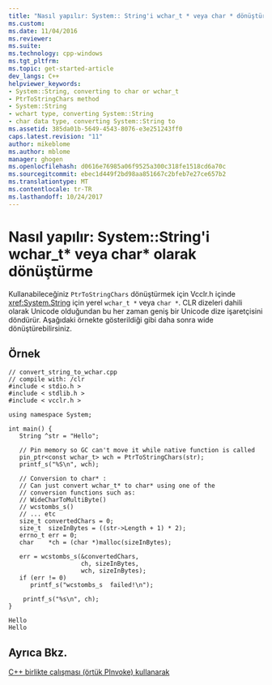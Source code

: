 ```yaml
---
title: "Nasıl yapılır: System:: String'i wchar_t * veya char * dönüştürme | Microsoft Docs"
ms.custom: 
ms.date: 11/04/2016
ms.reviewer: 
ms.suite: 
ms.technology: cpp-windows
ms.tgt_pltfrm: 
ms.topic: get-started-article
dev_langs: C++
helpviewer_keywords:
- System::String, converting to char or wchar_t
- PtrToStringChars method
- System::String
- wchart type, converting System::String
- char data type, converting System::String to
ms.assetid: 385da01b-5649-4543-8076-e3e251243ff0
caps.latest.revision: "11"
author: mikeblome
ms.author: mblome
manager: ghogen
ms.openlocfilehash: d0616e76985a06f9525a300c318fe1518cd6a70c
ms.sourcegitcommit: ebec1d449f2bd98aa851667c2bfeb7e27ce657b2
ms.translationtype: MT
ms.contentlocale: tr-TR
ms.lasthandoff: 10/24/2017
---
```

# <a name="how-to-convert-systemstring-to-wchart-or-char"></a>Nasıl yapılır: System::String'i wchar_t* veya char* olarak dönüştürme
Kullanabileceğiniz `PtrToStringChars` dönüştürmek için Vcclr.h içinde <xref:System.String> için yerel `wchar_t *` veya `char *`.  CLR dizeleri dahili olarak Unicode olduğundan bu her zaman geniş bir Unicode dize işaretçisini döndürür. Aşağıdaki örnekte gösterildiği gibi daha sonra wide dönüştürebilirsiniz.  
  
## <a name="example"></a>Örnek  
  
```  
// convert_string_to_wchar.cpp  
// compile with: /clr  
#include < stdio.h >  
#include < stdlib.h >  
#include < vcclr.h >  
  
using namespace System;  
  
int main() {  
   String ^str = "Hello";  
  
   // Pin memory so GC can't move it while native function is called  
   pin_ptr<const wchar_t> wch = PtrToStringChars(str);  
   printf_s("%S\n", wch);  
  
   // Conversion to char* :  
   // Can just convert wchar_t* to char* using one of the   
   // conversion functions such as:   
   // WideCharToMultiByte()  
   // wcstombs_s()  
   // ... etc  
   size_t convertedChars = 0;  
   size_t  sizeInBytes = ((str->Length + 1) * 2);  
   errno_t err = 0;  
   char    *ch = (char *)malloc(sizeInBytes);  
  
   err = wcstombs_s(&convertedChars,   
                    ch, sizeInBytes,  
                    wch, sizeInBytes);  
   if (err != 0)  
      printf_s("wcstombs_s  failed!\n");  
  
    printf_s("%s\n", ch);  
}  
```  
  
```Output  
Hello  
Hello  
```  
  
## <a name="see-also"></a>Ayrıca Bkz.  
 [C++ birlikte çalışması (örtük PInvoke) kullanarak](../dotnet/using-cpp-interop-implicit-pinvoke.md)